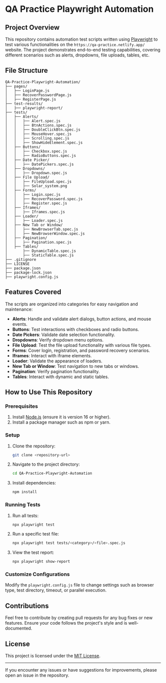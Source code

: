 # QA Practice Playwright Automation

## Project Overview
This repository contains automation test scripts written using [Playwright](https://playwright.dev/) to test various functionalities on the `https://qa-practice.netlify.app/` website. The project demonstrates end-to-end testing capabilities, covering different scenarios such as alerts, dropdowns, file uploads, tables, etc.

## File Structure
```
QA-Practice-Playwright-Automation/
├── pages/
│   ├── LoginPage.js
│   ├── RecoverPasswordPage.js
│   ├── RegisterPage.js
├── test-results/
│   ├── playwright-report/
├── tests/
│   ├── Alerts/
│   │   ├── Alert.spec.js
│   │   ├── BtnActions.spec.js
│   │   ├── DoubleClickBtn.spec.js
│   │   ├── MouseHover.spec.js
│   │   ├── Scrolling.spec.js
│   │   ├── ShowHideElement.spec.js
│   ├── Buttons/
│   │   ├── Checkbox.spec.js
│   │   ├── RadioButtons.spec.js
│   ├── Date Picker/
│   │   ├── DatePickers.spec.js
│   ├── Dropdowns/
│   │   ├── Dropdown.spec.js
│   ├── File Upload/
│   │   ├── FileUpload.spec.js
│   │   ├── Solar_system.png
│   ├── Forms/
│   │   ├── Login.spec.js
│   │   ├── RecoverPassword.spec.js
│   │   ├── Register.spec.js
│   ├── Iframes/
│   │   ├── Iframes.spec.js
│   ├── Loader/
│   │   ├── Loader.spec.js
│   ├── New Tab or Window/
│   │   ├── NewBrowserTab.spec.js
│   │   ├── NewBrowserWindow.spec.js
│   ├── Pagination/
│   │   ├── Pagination.spec.js
│   ├── Tables/
│       ├── DynamicTable.spec.js
│       ├── StaticTable.spec.js
├── .gitignore
├── LICENSE
├── package.json
├── package-lock.json
├── playwright.config.js
```

## Features Covered
The scripts are organized into categories for easy navigation and maintenance:

- **Alerts**: Handle and validate alert dialogs, button actions, and mouse events.
- **Buttons**: Test interactions with checkboxes and radio buttons.
- **Date Pickers**: Validate date selection functionality.
- **Dropdowns**: Verify dropdown menu options.
- **File Upload**: Test the file upload functionality with various file types.
- **Forms**: Cover login, registration, and password recovery scenarios.
- **Iframes**: Interact with iframe elements.
- **Loader**: Validate the appearance of loaders.
- **New Tab or Window**: Test navigation to new tabs or windows.
- **Pagination**: Verify pagination functionality.
- **Tables**: Interact with dynamic and static tables.

## How to Use This Repository

### Prerequisites
1. Install [Node.js](https://nodejs.org/) (ensure it is version 16 or higher).
2. Install a package manager such as npm or yarn.

### Setup
1. Clone the repository:
   ```bash
   git clone <repository-url>
   ```
2. Navigate to the project directory:
   ```bash
   cd QA-Practice-Playwright-Automation
   ```
3. Install dependencies:
   ```bash
   npm install
   ```

### Running Tests
1. Run all tests:
   ```bash
   npx playwright test
   ```
2. Run a specific test file:
   ```bash
   npx playwright test tests/<category>/<file>.spec.js
   ```
3. View the test report:
   ```bash
   npx playwright show-report
   ```

### Customize Configurations
Modify the `playwright.config.js` file to change settings such as browser type, test directory, timeout, or parallel execution.

## Contributions
Feel free to contribute by creating pull requests for any bug fixes or new features. Ensure your code follows the project's style and is well-documented.

## License
This project is licensed under the [MIT License](LICENSE).

---

If you encounter any issues or have suggestions for improvements, please open an issue in the repository.


